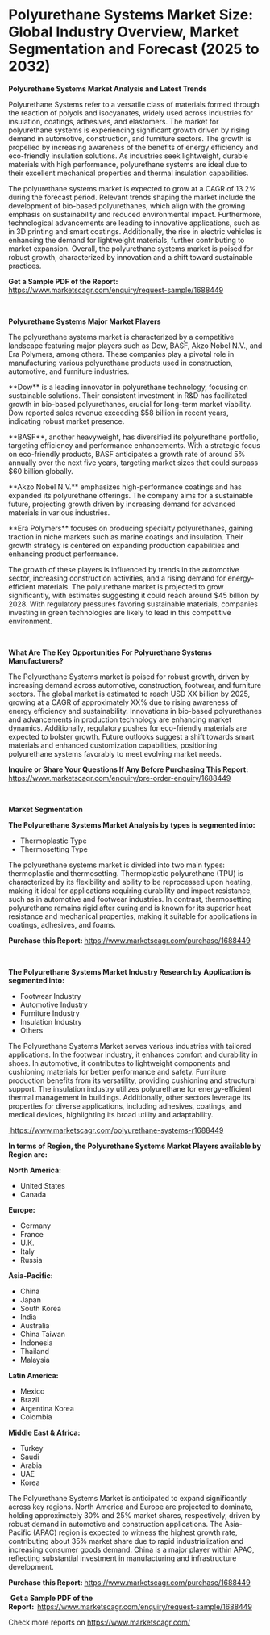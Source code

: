 <p><h1>Polyurethane Systems Market Size: Global Industry Overview, Market Segmentation and Forecast (2025 to 2032)</h1></p><p><strong>Polyurethane Systems Market Analysis and Latest Trends</strong></p>
<p><p>Polyurethane Systems refer to a versatile class of materials formed through the reaction of polyols and isocyanates, widely used across industries for insulation, coatings, adhesives, and elastomers. The market for polyurethane systems is experiencing significant growth driven by rising demand in automotive, construction, and furniture sectors. The growth is propelled by increasing awareness of the benefits of energy efficiency and eco-friendly insulation solutions. As industries seek lightweight, durable materials with high performance, polyurethane systems are ideal due to their excellent mechanical properties and thermal insulation capabilities.</p><p>The polyurethane systems market is expected to grow at a CAGR of 13.2% during the forecast period. Relevant trends shaping the market include the development of bio-based polyurethanes, which align with the growing emphasis on sustainability and reduced environmental impact. Furthermore, technological advancements are leading to innovative applications, such as in 3D printing and smart coatings. Additionally, the rise in electric vehicles is enhancing the demand for lightweight materials, further contributing to market expansion. Overall, the polyurethane systems market is poised for robust growth, characterized by innovation and a shift toward sustainable practices.</p></p>
<p><strong>Get a Sample PDF of the Report:&nbsp;</strong> <a href="https://www.marketscagr.com/enquiry/request-sample/1688449?utm_campaign=2465&utm_medium=2&utm_source=Github&utm_content=ia&utm_term=02042025&utm_id=polyurethane-systems">https://www.marketscagr.com/enquiry/request-sample/1688449</a></p>
<p>&nbsp;</p>
<p><strong>Polyurethane Systems Major Market Players</strong></p>
<p><p>The polyurethane systems market is characterized by a competitive landscape featuring major players such as Dow, BASF, Akzo Nobel N.V., and Era Polymers, among others. These companies play a pivotal role in manufacturing various polyurethane products used in construction, automotive, and furniture industries.</p><p>**Dow** is a leading innovator in polyurethane technology, focusing on sustainable solutions. Their consistent investment in R&D has facilitated growth in bio-based polyurethanes, crucial for long-term market viability. Dow reported sales revenue exceeding $58 billion in recent years, indicating robust market presence.</p><p>**BASF**, another heavyweight, has diversified its polyurethane portfolio, targeting efficiency and performance enhancements. With a strategic focus on eco-friendly products, BASF anticipates a growth rate of around 5% annually over the next five years, targeting market sizes that could surpass $60 billion globally.</p><p>**Akzo Nobel N.V.** emphasizes high-performance coatings and has expanded its polyurethane offerings. The company aims for a sustainable future, projecting growth driven by increasing demand for advanced materials in various industries.</p><p>**Era Polymers** focuses on producing specialty polyurethanes, gaining traction in niche markets such as marine coatings and insulation. Their growth strategy is centered on expanding production capabilities and enhancing product performance.</p><p>The growth of these players is influenced by trends in the automotive sector, increasing construction activities, and a rising demand for energy-efficient materials. The polyurethane market is projected to grow significantly, with estimates suggesting it could reach around $45 billion by 2028. With regulatory pressures favoring sustainable materials, companies investing in green technologies are likely to lead in this competitive environment.</p></p>
<p>&nbsp;</p>
<p><strong>What Are The Key Opportunities For Polyurethane Systems Manufacturers?</strong></p>
<p><p>The Polyurethane Systems market is poised for robust growth, driven by increasing demand across automotive, construction, footwear, and furniture sectors. The global market is estimated to reach USD XX billion by 2025, growing at a CAGR of approximately XX% due to rising awareness of energy efficiency and sustainability. Innovations in bio-based polyurethanes and advancements in production technology are enhancing market dynamics. Additionally, regulatory pushes for eco-friendly materials are expected to bolster growth. Future outlooks suggest a shift towards smart materials and enhanced customization capabilities, positioning polyurethane systems favorably to meet evolving market needs.</p></p>
<p><strong>Inquire or Share Your Questions If Any Before Purchasing This Report:</strong> <a href="https://www.marketscagr.com/enquiry/pre-order-enquiry/1688449?utm_campaign=2465&utm_medium=2&utm_source=Github&utm_content=ia&utm_term=02042025&utm_id=polyurethane-systems">https://www.marketscagr.com/enquiry/pre-order-enquiry/1688449</a></p>
<p>&nbsp;</p>
<p><strong>Market Segmentation</strong></p>
<p><strong>The Polyurethane Systems Market Analysis by types is segmented into:</strong></p>
<p><ul><li>Thermoplastic Type</li><li>Thermosetting Type</li></ul></p>
<p><p>The polyurethane systems market is divided into two main types: thermoplastic and thermosetting. Thermoplastic polyurethane (TPU) is characterized by its flexibility and ability to be reprocessed upon heating, making it ideal for applications requiring durability and impact resistance, such as in automotive and footwear industries. In contrast, thermosetting polyurethane remains rigid after curing and is known for its superior heat resistance and mechanical properties, making it suitable for applications in coatings, adhesives, and foams.</p></p>
<p><strong>Purchase this Report:&nbsp;</strong><a href="https://www.marketscagr.com/purchase/1688449?utm_campaign=2465&utm_medium=2&utm_source=Github&utm_content=ia&utm_term=02042025&utm_id=polyurethane-systems">https://www.marketscagr.com/purchase/1688449</a></p>
<p>&nbsp;</p>
<p><strong>The Polyurethane Systems Market Industry Research by Application is segmented into:</strong></p>
<p><ul><li>Footwear Industry</li><li>Automotive Industry</li><li>Furniture Industry</li><li>Insulation Industry</li><li>Others</li></ul></p>
<p><p>The Polyurethane Systems Market serves various industries with tailored applications. In the footwear industry, it enhances comfort and durability in shoes. In automotive, it contributes to lightweight components and cushioning materials for better performance and safety. Furniture production benefits from its versatility, providing cushioning and structural support. The insulation industry utilizes polyurethane for energy-efficient thermal management in buildings. Additionally, other sectors leverage its properties for diverse applications, including adhesives, coatings, and medical devices, highlighting its broad utility and adaptability.</p></p>
<p><a href="https://www.marketscagr.com/polyurethane-systems-r1688449?utm_campaign=2465&utm_medium=2&utm_source=Github&utm_content=ia&utm_term=02042025&utm_id=polyurethane-systems">&nbsp;https://www.marketscagr.com/polyurethane-systems-r1688449</a></p>
<p><strong>In terms of Region, the Polyurethane Systems Market Players available by Region are:</strong></p>
<p>
    <p> <strong> North America: </strong>
        <ul>
            <li>United States</li>
            <li>Canada</li>
        </ul>
        </p> 
    <p> <strong> Europe: </strong>
        <ul>
            <li>Germany</li>
            <li>France</li>
            <li>U.K.</li>
            <li>Italy</li>
            <li>Russia</li>
        </ul>
        </p> 
    <p> <strong> Asia-Pacific: </strong>
        <ul>
            <li>China</li>
            <li>Japan</li>
            <li>South Korea</li>
            <li>India</li>
            <li>Australia</li>
            <li>China Taiwan</li>
            <li>Indonesia</li>
            <li>Thailand</li>
            <li>Malaysia</li>
        </ul>
        </p> 
    <p> <strong> Latin America: </strong>
        <ul>
            <li>Mexico</li>
            <li>Brazil</li>
            <li>Argentina Korea</li>
            <li>Colombia</li>
        </ul>
        </p> 
    <p> <strong> Middle East & Africa: </strong>
        <ul>
            <li>Turkey</li>
            <li>Saudi</li>
            <li>Arabia</li>
            <li>UAE</li>
            <li>Korea</li>
        </ul>
    </p>
    </p>
<p><p>The Polyurethane Systems Market is anticipated to expand significantly across key regions. North America and Europe are projected to dominate, holding approximately 30% and 25% market shares, respectively, driven by robust demand in automotive and construction applications. The Asia-Pacific (APAC) region is expected to witness the highest growth rate, contributing about 35% market share due to rapid industrialization and increasing consumer goods demand. China is a major player within APAC, reflecting substantial investment in manufacturing and infrastructure development.</p></p>
<p><strong>Purchase this Report: </strong><a href="https://www.marketscagr.com/purchase/1688449?utm_campaign=2465&utm_medium=2&utm_source=Github&utm_content=ia&utm_term=02042025&utm_id=polyurethane-systems">https://www.marketscagr.com/purchase/1688449</a></p>
<p>&nbsp;<strong>Get a Sample PDF of the Report:&nbsp;&nbsp;</strong><a href="https://www.marketscagr.com/enquiry/request-sample/1688449?utm_campaign=2465&utm_medium=2&utm_source=Github&utm_content=ia&utm_term=02042025&utm_id=polyurethane-systems">https://www.marketscagr.com/enquiry/request-sample/1688449</a></p>
<p><strong></strong></p>
<p>Check more reports on <a href="https://www.marketscagr.com/?utm_campaign=2465&utm_medium=2&utm_source=Github&utm_content=ia&utm_term=02042025&utm_id=polyurethane-systems">https://www.marketscagr.com/</a></p>